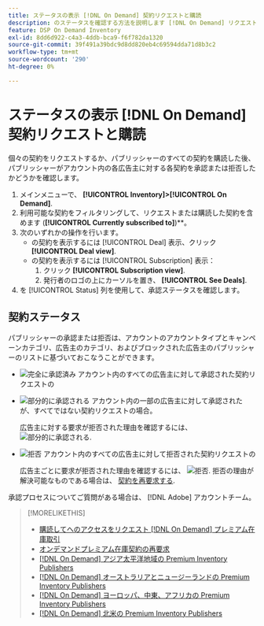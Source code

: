 ```yaml
---
title: ステータスの表示 [!DNL On Demand] 契約リクエストと購読
description: のステータスを確認する方法を説明します [!DNL On Demand] リクエストと購読を処理します。
feature: DSP On Demand Inventory
exl-id: 8dd6d922-c4a3-4ddb-bca9-f6f782da1320
source-git-commit: 39f491a39bdc9d8dd820eb4c69594dda71d8b3c2
workflow-type: tm+mt
source-wordcount: '290'
ht-degree: 0%

---
```


# ステータスの表示 [!DNL On Demand] 契約リクエストと購読

個々の契約をリクエストするか、パブリッシャーのすべての契約を購読した後、パブリッシャーがアカウント内の各広告主に対する各契約を承認または拒否したかどうかを確認します。

1. メインメニューで、 **[!UICONTROL Inventory]>[!UICONTROL On Demand]**.
1. 利用可能な契約をフィルタリングして、リクエストまたは購読した契約を含めます (**[!UICONTROL Currently subscribed to]**)**。
1. 次のいずれかの操作を行います。
   * の契約を表示するには [!UICONTROL Deal] 表示、クリック **[!UICONTROL Deal view]**.
   * の契約を表示するには [!UICONTROL Subscription] 表示：
      1. クリック **[!UICONTROL Subscription view]**.
      1. 発行者のロゴの上にカーソルを置き、 **[!UICONTROL See Deals]**.
1. を [!UICONTROL Status] 列を使用して、承認ステータスを確認します。

## 契約ステータス

パブリッシャーの承認または拒否は、アカウントのアカウントタイプとキャンペーンカテゴリ、広告主のカテゴリ、およびブロックされた広告主のパブリッシャーのリストに基づいておこなうことができます。

* ![完全に承認済み](/help/dsp/assets/approved.png) アカウント内のすべての広告主に対して承認された契約リクエストの

* ![部分的に承認される](/help/dsp/assets/partly-approved.png) アカウント内の一部の広告主に対して承認されたが、すべてではない契約リクエストの場合。

   広告主に対する要求が拒否された理由を確認するには、 ![部分的に承認される](/help/dsp/assets/partly-approved.png).

* ![拒否](/help/dsp/assets/denied.png) アカウント内のすべての広告主に対して拒否された契約リクエストの

   広告主ごとに要求が拒否された理由を確認するには、 ![拒否](/help/dsp/assets/denied.png). 拒否の理由が解決可能なものである場合は、 [契約を再要求する](/help/dsp/inventory/on-demand-inventory-rerequest.md).

承認プロセスについてご質問がある場合は、 [!DNL Adobe] アカウントチーム。

>[!MORELIKETHIS]
>
>* [購読してへのアクセスをリクエスト [!DNL On Demand] プレミアム在庫取引](on-demand-inventory-subscribe.md)
>* [オンデマンドプレミアム在庫契約の再要求](on-demand-inventory-rerequest.md)
>* [[!DNL On Demand] アジア太平洋地域の Premium Inventory Publishers](on-demand-inventory-publishers-apac.md)
>* [[!DNL On Demand] オーストラリアとニュージーランドの Premium Inventory Publishers](on-demand-inventory-publishers-anz.md)
>* [[!DNL On Demand] ヨーロッパ、中東、アフリカの Premium Inventory Publishers](on-demand-inventory-publishers-emea.md)
>* [[!DNL On Demand] 北米の Premium Inventory Publishers](on-demand-inventory-publishers-na.md)

